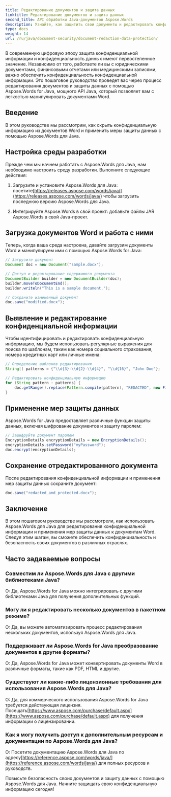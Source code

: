 ```yaml
---
title: Редактирование документов и защита данных
linktitle: Редактирование документов и защита данных
second_title: API обработки Java-документов Aspose.Words
description: Узнайте, как защитить свои документы и редактировать конфиденциальные данные с помощью Aspose.Words для Java. Пошаговое руководство с исходным кодом.
type: docs
weight: 14
url: /ru/java/document-security/document-redaction-data-protection/
---
```


В современную цифровую эпоху защита конфиденциальной информации и конфиденциальность данных имеют первостепенное значение. Независимо от того, работаете ли вы с юридическими документами, финансовыми отчетами или медицинскими записями, важно обеспечить конфиденциальность конфиденциальной информации. Это пошаговое руководство проведет вас через процесс редактирования документов и защиты данных с помощью Aspose.Words for Java, мощного API Java, который позволяет вам с легкостью манипулировать документами Word.

## Введение

В этом руководстве мы рассмотрим, как скрыть конфиденциальную информацию из документов Word и применить меры защиты данных с помощью Aspose.Words для Java. 

## Настройка среды разработки

Прежде чем мы начнем работать с Aspose.Words для Java, нам необходимо настроить среду разработки. Выполните следующие действия:

1.  Загрузите и установите Aspose.Words для Java: посетите[https://releases.aspose.com/words/java/](https://releases.aspose.com/words/java/) чтобы загрузить последнюю версию Aspose.Words для Java.

2. Интегрируйте Aspose.Words в свой проект: добавьте файлы JAR Aspose.Words в свой Java-проект.

## Загрузка документов Word и работа с ними

Теперь, когда ваша среда настроена, давайте загрузим документы Word и манипулируем ими с помощью Aspose.Words for Java:

```java
// Загрузите документ
Document doc = new Document("sample.docx");

// Доступ и редактирование содержимого документа
DocumentBuilder builder = new DocumentBuilder(doc);
builder.moveToDocumentEnd();
builder.writeln("This is a sample document.");

// Сохраните измененный документ
doc.save("modified.docx");
```

## Выявление и редактирование конфиденциальной информации

Чтобы идентифицировать и редактировать конфиденциальную информацию, мы будем использовать регулярные выражения для поиска по шаблонам, таким как номера социального страхования, номера кредитных карт или личные имена:

```java
// Определение шаблонов редактирования
String[] patterns = {"\\d{3}-\\d{2}-\\d{4}", "\\d{16}", "John Doe"};

// Редактировать конфиденциальную информацию
for (String pattern : patterns) {
    doc.getRange().replace(Pattern.compile(pattern), "REDACTED", new FindReplaceOptions());
}
```

## Применение мер защиты данных

Aspose.Words for Java предоставляет различные функции защиты данных, включая шифрование документов и защиту паролем:

```java
// Зашифруйте документ паролем
EncryptionDetails encryptionDetails = new EncryptionDetails();
encryptionDetails.setPassword("myPassword");
doc.encrypt(encryptionDetails);
```

## Сохранение отредактированного документа

После редактирования конфиденциальной информации и применения мер защиты данных сохраните документ:

```java
doc.save("redacted_and_protected.docx");
```

## Заключение

В этом пошаговом руководстве мы рассмотрели, как использовать Aspose.Words для Java для редактирования конфиденциальной информации и применения мер защиты данных к документам Word. Следуя этим шагам, вы сможете обеспечить конфиденциальность и безопасность своих документов в различных отраслях.

## Часто задаваемые вопросы

### Совместим ли Aspose.Words для Java с другими библиотеками Java?

О: Да, Aspose.Words for Java можно интегрировать с другими библиотеками Java для получения дополнительных функций.

### Могу ли я редактировать несколько документов в пакетном режиме?

О: Да, вы можете автоматизировать процесс редактирования нескольких документов, используя Aspose.Words для Java.

### Поддерживает ли Aspose.Words for Java преобразование документов в другие форматы?

О: Да, Aspose.Words for Java может конвертировать документы Word в различные форматы, такие как PDF, HTML и другие.

### Существуют ли какие-либо лицензионные требования для использования Aspose.Words для Java?

 О: Да, для коммерческого использования Aspose.Words for Java требуется действующая лицензия. Посещать[https://www.aspose.com/purchase/default.aspx](https://www.aspose.com/purchase/default.aspx) для получения информации о лицензировании.

### Как я могу получить доступ к дополнительным ресурсам и документации по Aspose.Words для Java?

О: Посетите документацию Aspose.Words для Java по адресу[https://reference.aspose.com/words/java/](https://reference.aspose.com/words/java/) для полных ресурсов и руководств.

Повысьте безопасность своих документов и защиту данных с помощью Aspose.Words для Java. Начните защищать свою конфиденциальную информацию сегодня!